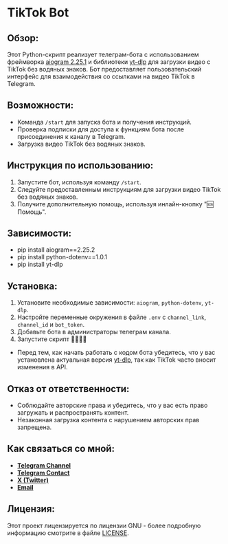 # TikTok Bot

## Обзор:
Этот Python-скрипт реализует телеграм-бота с использованием фреймворка [aiogram 2.25.1](https://github.com/aiogram/aiogram) и библиотеки [yt-dlp](https://github.com/yt-dlp/yt-dlp) для загрузки видео с TikTok без водяных знаков. Бот предоставляет пользовательский интерфейс для взаимодействия со ссылками на видео TikTok в Telegram.

## Возможности:
- Команда `/start` для запуска бота и получения инструкций.
- Проверка подписки для доступа к функциям бота после присоединения к каналу в Telegram.
- Загрузка видео TikTok без водяных знаков.

## Инструкция по использованию:
1. Запустите бот, используя команду `/start`.
2. Следуйте предоставленным инструкциям для загрузки видео TikTok без водяных знаков.
3. Получите дополнительную помощь, используя инлайн-кнопку "🆘 Помощь".

## Зависимости:
- pip install aiogram==2.25.2
- pip install python-dotenv==1.0.1
- pip install yt-dlp

## Установка:
1. Установите необходимые зависимости: `aiogram`, `python-dotenv`, `yt-dlp`.
2. Настройте переменные окружения в файле `.env` с `channel_link`, `channel_id` и `bot_token`.
3. Добавьте бота в администраторы телеграм канала.
4. Запустите скрипт 🤗🤗🤗🤗

- Перед тем, как начать работать с кодом бота убедитесь, что у вас установлена актуальная версия [yt-dlp](https://github.com/yt-dlp/yt-dlp), так как TikTok часто вносит изменения в API.

## Отказ от ответственности:
- Соблюдайте авторские права и убедитесь, что у вас есть право загружать и распространять контент.
- Незаконная загрузка контента с нарушением авторских прав запрещена.

## Как связаться со мной:
- [**Telegram Channel**](https://t.me/OFFpoliceChannel)
- [**Telegram Contact**](https://t.me/OFFpolice)
- [**X (Twitter)**](https://twitter.com/OFFpolice2077)
- [**Email**](offpolicedev@gmail.com)

## Лицензия:
Этот проект лицензируется по лицензии GNU - более подробную информацию смотрите в файле [LICENSE](LICENSE).
